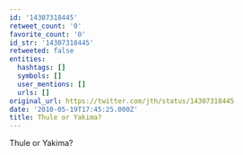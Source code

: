 ```yaml
---
id: '14307318445'
retweet_count: '0'
favorite_count: '0'
id_str: '14307318445'
retweeted: false
entities:
  hashtags: []
  symbols: []
  user_mentions: []
  urls: []
original_url: https://twitter.com/jth/status/14307318445
date: '2010-05-19T17:45:25.000Z'
title: Thule or Yakima?
---
```


Thule or Yakima?